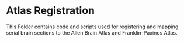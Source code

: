 # Atlas Registration
This Folder contains code and scripts used for registering and mapping serial brain sections to the Allen Brain Atlas and Franklin-Paxinos Atlas.
